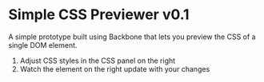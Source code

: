 Simple CSS Previewer v0.1
=========================

A simple prototype built using Backbone that lets you preview the CSS of a single DOM element.

1. Adjust CSS styles in the CSS panel on the right
2. Watch the element on the right update with your changes